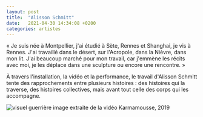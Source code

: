 ```yaml
---
layout: post
title:  "Alisson Schmitt"
date:   2021-04-30 14:34:08 +0200
categories: artistes
---
```


« Je suis née à Montpellier, j'ai étudié à Sète, Rennes et Shanghai, je vis à Rennes. J'ai travaillé dans le désert, sur l'Acropole, dans la Nièvre, dans mon lit. J'ai beaucoup marché pour mon travail, car j'emmène les récits avec moi, je les déplace dans une sculpture ou encore une rencontre. »

À travers l'installation, la vidéo et la performance, le travail d'Alisson Schmitt tente des rapprochements entre plusieurs histoires : des histoires qui la traverse, des histoires collectives, mais avant tout celle des corps qui les accompagne.  


![visuel guerrière](https://user-images.githubusercontent.com/75531856/119822872-70e0a400-bef4-11eb-8f6c-c8e4a7825bee.jpg)
image extraite de la vidéo Karmamousse, 2019
